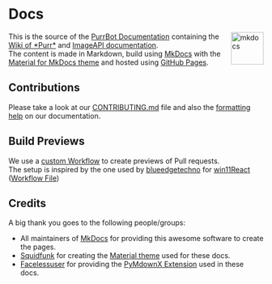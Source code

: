 [docs]: https://docs.purrbot.site
[wiki]: https://docs.purrbot.site/bot
[api-docs]: https://docs.purrbot.site/api

[mkdocs]: https://www.mkdocs.org
[mkdocs-material]: https://squidfunk.github.io/mkdocs-material
[gh-pages]: https://pages.github.com

[contribute]: https://github.com/purrbot-site/Docs/blob/master/CONTRIBUTING.md
[formatting]: https://docs.purrbot.site/contribute/formatting-help

[workflow]: https://github.com/purrbot-site/Docs/blob/master/.github/workflows/deploy-preview.yml
[blueedgetechno]: https://github.com/blueedgetechno
[win11react]: https://github.com/blueedgetechno/win11React
[win11react-action]: https://github.com/blueedgetechno/win11React/blob/master/.github/workflows/PR-Preview.yml

[squidfunk]: https://github.com/squidfunk
[facelessuser]: https://github.com/facelessuser

[pymdownx]: https://github.com/facelessuser/pymdown-extensions/

# Docs
<a href="https://www.mkdocs.org" target="_blank">
  <img alt="mkdocs" align="right" height="64" src="https://cdn.jsdelivr.net/npm/@intergrav/devins-badges@2/assets/cozy/built-with/mkdocs_vector.svg">
</a>

This is the source of the [PurrBot Documentation][docs] containing the [Wiki of \*Purr*][wiki] and [ImageAPI documentation][api-docs].  
The content is made in Markdown, build using [MkDocs][mkdocs] with the [Material for MkDocs theme][mkdocs-material] and hosted using [GitHub Pages][gh-pages].

## Contributions
Please take a look at our [CONTRIBUTING.md][contribute] file and also the [formatting help][formatting] on our documentation.

## Build Previews
We use a [custom Workflow][workflow] to create previews of Pull requests.  
The setup is inspired by the one used by [blueedgetechno] for [win11React][win11react] ([Workflow File][win11react-action])

## Credits
A big thank you goes to the following people/groups:

- All maintainers of [MkDocs][mkdocs] for providing this awesome software to create the pages.
- [Squidfunk][squidfunk] for creating the [Material theme][mkdocs-material] used for these docs.
- [Facelessuser][facelessuser] for providing the [PyMdownX Extension][pymdownx] used in these docs.
